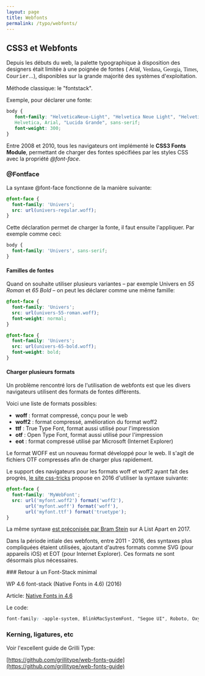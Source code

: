 ```yaml
---
layout: page
title: Webfonts
permalink: /typo/webfonts/
---
```


## CSS3 et Webfonts

Depuis les débuts du web, la palette typographique à disposition des designers était limitée à une poignée de fontes (
<span style="font-family: Arial">Arial</span>, 
<span style="font-family: Verdana">Verdana</span>, 
<span style="font-family: Georgia">Georgia</span>, 
<span style="font-family: Times">Times</span>, 
<span style="font-family: Courier">Courier</span>...), disponibles sur la grande majorité des systèmes d'exploitation.

Méthode classique: le "fontstack". 

Exemple, pour déclarer une fonte: 

```css
body {
   font-family: "HelveticaNeue-Light", "Helvetica Neue Light", "Helvetica Neue", 
   Helvetica, Arial, "Lucida Grande", sans-serif; 
   font-weight: 300;
}
```

Entre 2008 et 2010, tous les navigateurs ont implémenté le **CSS3 Fonts Module**, permettant de charger des fontes spécifiées par les styles CSS avec la propriété *@font-face*.


### @Fontface

La syntaxe @font-face fonctionne de la manière suivante:

```css
@font-face {
  font-family: 'Univers';
  src: url(univers-regular.woff);
}
```

Cette déclaration permet de charger la fonte, il faut ensuite l'appliquer. Par exemple comme ceci:

```css
body {
  font-family: 'Univers', sans-serif;
}
```

#### Familles de fontes

Quand on souhaite utiliser plusieurs variantes – par exemple Univers en *55 Roman* et *65 Bold* – on peut les déclarer comme une même famille:

```css
@font-face {
  font-family: 'Univers';
  src: url(univers-55-roman.woff);
  font-weight: normal;
}

@font-face {
  font-family: 'Univers';
  src: url(univers-65-bold.woff);
  font-weight: bold;
}
```

#### Charger plusieurs formats

Un problème rencontré lors de l'utilisation de webfonts est que les divers navigateurs utilisent des formats de fontes différents.

Voici une liste de formats possibles:

- **woff** : format compressé, conçu pour le web
- **woff2** : format compressé, amélioration du format woff2
- **ttf** : True Type Font, format aussi utilisé pour l'impression
- **otf** : Open Type Font, format aussi utilisé pour l'impression
- **eot** : format compressé utilisé par Microsoft (Internet Explorer)

Le format WOFF est un nouveau format développé pour le web. Il s'agit de fichiers OTF compressés afin de charger plus rapidement.

Le support des navigateurs pour les formats woff et woff2 ayant fait des progrès, [le site css-tricks](https://css-tricks.com/snippets/css/using-font-face/) propose en 2016 d'utiliser la syntaxe suivante:

```css
@font-face {
  font-family: 'MyWebFont';
  src: url('myfont.woff2') format('woff2'),
       url('myfont.woff') format('woff'),
       url('myfont.ttf') format('truetype');
}
```

La même syntaxe [est préconisée par Bram Stein](http://alistapart.com/article/using-webfonts) sur A List Apart en 2017.

Dans la période intiale des webfonts, entre 2011 - 2016, des syntaxes plus compliquées étaient utilisées, ajoutant d'autres formats comme SVG (pour appareils iOS) et EOT (pour Internet Explorer). Ces formats ne sont désormais plus nécessaires.

### Retour à un Font-Stack minimal

WP 4.6 font-stack (Native Fonts in 4.6) (2016)

Article: [Native Fonts in 4.6](https://make.wordpress.org/core/2016/07/07/native-fonts-in-4-6/)

Le code: 

```css
font-family: -apple-system, BlinkMacSystemFont, "Segoe UI", Roboto, Oxygen-Sans, Ubuntu, Cantarell, "Helvetica Neue", sans-serif;
```


### Kerning, ligatures, etc

Voir l'excellent guide de Grilli Type:

[https://github.com/grillitype/web-fonts-guide](https://github.com/grillitype/web-fonts-guide)

